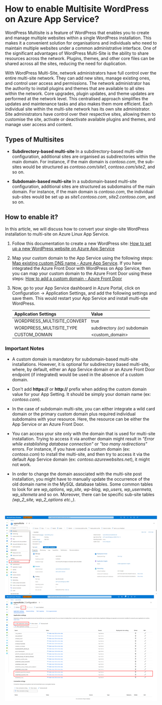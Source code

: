 # How to enable Multisite WordPress on Azure App Service?

WordPress Multisite is a feature of WordPress that enables you to create and manage multiple websites within a single WordPress installation. This makes it a convenient solution for organisations and individuals who need to maintain multiple websites under a common administrative interface. One of the significant advantages of WordPress Multi-Site is the ability to share resources across the network. Plugins, themes, and other core files can be shared across all the sites, reducing the need for duplication.

With WordPress Multi-Site, network administrators have full control over the entire multi-site network. They can add new sites, manage existing ones, and control user access and permissions. The network administrator has the authority to install plugins and themes that are available to all sites within the network. Core upgrades, plugin updates, and theme updates are performed at the network level. This centralised approach simplifies the updates and maintenance tasks and also makes them more efficient. Each individual site within the multi-site network has its own site administrator. Site administrators have control over their respective sites, allowing them to customise the site, activate or deactivate available plugins and themes, and manage user access and content.


## Types of Multisites
* **Subdirectory-based multi-site**
In a subdirectory-based multi-site configuration, additional sites are organised as subdirectories within the main domain. For instance, if the main domain is _contoso.com_, the sub-sites would be structured as _contoso.com/site1_, _contoso.com/site2_, and so on.

* **Subdomain-based multi-site**
In a subdomain-based multi-site configuration, additional sites are structured as subdomains of the main domain. For instance, if the main domain is _contoso.com_, the individual sub-sites would be set up as _site1.contoso.com_, _site2.contoso.com_, and so on. 


## How to enable it?

In this article, we will discuss how to convert your single-site WordPress installation to multi-site on Azure Linux App Service.

1. Follow this documentation to create a new WordPress site: [How to set up a new WordPress website on Azure App Service](https://techcommunity.microsoft.com/t5/apps-on-azure-blog/how-to-set-up-a-new-wordpress-website-on-azure-app-service/ba-p/3729150)

2. Map your custom domain to the App Service using the following steps: [Map existing custom DNS name - Azure App Service](https://learn.microsoft.com/en-us/azure/app-service/app-service-web-tutorial-custom-domain?tabs=root%2Cazurecli). If you have integrated the Azure Front Door with WordPress on App Service, then you can map your custom domain to the Azure Front Door using these steps: [How to add a custom domain - Azure Front Door](https://learn.microsoft.com/en-us/azure/frontdoor/standard-premium/how-to-add-custom-domain)

3. Now, go to your App Service dashboard in Azure Portal, click on Configuration -> Application Settings, and add the following settings and save them. This would restart your App Service and install multi-site WordPress.

   |Application Settings | Value |
   |---------------------|-------|
   | WORDPRESS_MULTISITE_CONVERT | true     |
   | WORDPRESS_MULTISITE_TYPE | subdirectory _(or)_ subdomain   |
   | CUSTOM_DOMAIN | <custom_domain>   |


### Important Notes
* A custom domain is mandatory for subdomain-based multi-site installations. However, it is optional for subdirectory based multi-site, where, by default, either an App Service domain or an Azure Front Door endpoint (if integrated) would be used in the absence of a custom domain.

* Don't add **https://** or **http://** prefix when adding the custom domain value for your App Setting. It should be simply your domain name (ex: _contoso.com_).

* In the case of subdomain multi-site, you can either integrate a wild card domain or the primary custom domain plus required individual subdomains with your resource. Here, the resource can be either the App Service or an Azure Front Door.

* You can access your site only with the domain that is used for multi-site installation. Trying to access it via another domain might result in _"Error while establishing database connection"_ or _"too many redirections"_ errors. For instance, if you have used a custom domain (ex: _contoso.com_) to install the multi-site, and then try to access it via the default App Service domain (ex: _contoso.azurewebsites.net_), it might not work.

* In order to change the domain associated with the multi-site post installation, you might have to manually update the occurrence of the old domain name in the MySQL database tables. Some common tables to look for are *wp_options, wp_site, wp-blog, wp_users, wp_usermeta, wp_sitemeta* and so on. Moreover, there can be specific sub-site tables *(wp_2_site, wp_2_options etc.,)*.

<br>

![Configuration Section](./media/app_service_configuration_section.png)
![App Setting Section](./media/app_service_multisite_app_setting_section.png)

